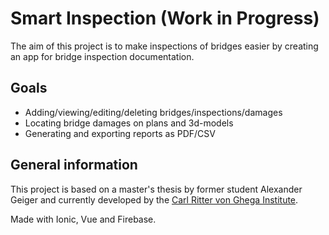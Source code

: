 # Smart Inspection (Work in Progress)

The aim of this project is to make inspections of bridges easier by creating an app for bridge inspection documentation.

## Goals

- Adding/viewing/editing/deleting bridges/inspections/damages
- Locating bridge damages on plans and 3d-models
- Generating and exporting reports as PDF/CSV

## General information

This project is based on a master's thesis by former student Alexander Geiger and currently developed by the [Carl Ritter von Ghega Institute](https://research.fhstp.ac.at/projekte/smart-inspection-fuer-eine-zustandsorientierte-instandhaltung-von-bruecken).

Made with Ionic, Vue and Firebase.
